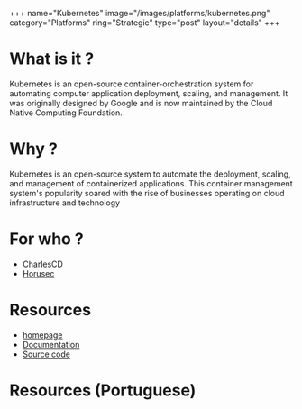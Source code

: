 +++
name="Kubernetes"
image="/images/platforms/kubernetes.png"
category="Platforms"
ring="Strategic"
type="post"
layout="details"
+++

# What is it ?

Kubernetes is an open-source container-orchestration system for automating computer application deployment, scaling, and management. It was originally designed by Google and is now maintained by the Cloud Native Computing Foundation.

# Why ?

Kubernetes is an open-source system to automate the deployment, scaling, and management of containerized applications. This container management system's popularity soared with the rise of businesses operating on cloud infrastructure and technology


# For who ?

* [CharlesCD](https://charlescd.io/)
* [Horusec](https://horusec.io/site/)

# Resources

* [homepage](https://kubernetes.io/)
* [Documentation](https://kubernetes.io/docs/home/)
* [Source code](https://github.com/kubernetes/kubernetes)

# Resources (Portuguese)
